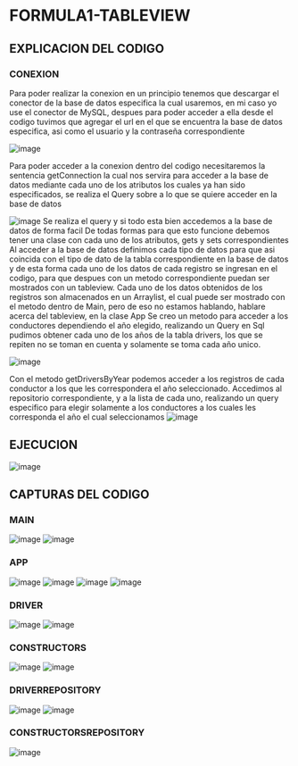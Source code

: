 # FORMULA1-TABLEVIEW

## EXPLICACION DEL CODIGO

### CONEXION
Para poder realizar la conexion en un principio tenemos que descargar el conector de la base de datos especifica la cual usaremos, en mi caso yo use el conector de MySQL, despues para poder acceder a ella desde el codigo tuvimos que agregar el url en el que se encuentra la base de datos especifica, asi como el usuario y la contraseña correspondiente

![image](https://github.com/kenyba15/FORMULA1-TABLEVIEW/assets/168501498/95469a54-5d37-4e0a-bde0-e6a54fb13c0c)

Para poder acceder a la conexion dentro del codigo necesitaremos la sentencia getConnection la cual nos servira para acceder a la base de datos mediante cada uno de los atributos los cuales ya han sido especificados, se realiza el Query sobre a lo que se quiere acceder en la base de datos

![image](https://github.com/kenyba15/FORMULA1-TABLEVIEW/assets/168501498/f595f5d1-08e1-4b7f-a351-5fc1f01f0536)
Se realiza el query y si todo esta bien accedemos a la base de datos de forma facil
De todas formas para que esto funcione debemos tener una clase con cada uno de los atributos, gets y sets correspondientes
Al acceder a la base de datos definimos cada tipo de datos para que asi coincida con el tipo de dato de la tabla correspondiente en la base de datos y de esta forma cada uno de los datos de cada registro se ingresan en el codigo, para que despues con un metodo correspondiente puedan ser mostrados con un tableview.
Cada uno de los datos obtenidos de los registros son almacenados en un Arraylist, el cual puede ser mostrado con el metodo dentro de Main, pero de eso no estamos hablando, hablare acerca del tableview, en la clase App
Se creo un metodo para acceder a los conductores dependiendo el año elegido, realizando un Query en Sql pudimos obtener cada uno de los años de la tabla drivers, los que se repiten no se toman en cuenta y solamente se toma cada año unico.

![image](https://github.com/kenyba15/FORMULA1-TABLEVIEW/assets/168501498/1f41e413-e886-4a01-bf5b-9c177896ffcc)

Con el metodo getDriversByYear podemos acceder a los registros de cada conductor a los que les correspondera el año seleccionado.
Accedimos al repositorio correspondiente, y a la lista de cada uno, realizando un query especifico para elegir solamente a los conductores a los cuales les corresponda el año el cual seleccionamos
![image](https://github.com/kenyba15/FORMULA1-TABLEVIEW/assets/168501498/c86ed754-5c06-4e1c-a868-810cea628288)



## EJECUCION
![image](https://github.com/kenyba15/FORMULA1-TABLEVIEW/assets/168501498/9f65e2f1-8e55-4245-8abd-68c78905b403)


## CAPTURAS DEL CODIGO
### MAIN
![image](https://github.com/kenyba15/FORMULA1-TABLEVIEW/assets/168501498/0814cf46-8293-4649-ac60-f67084b93ec1)
![image](https://github.com/kenyba15/FORMULA1-TABLEVIEW/assets/168501498/e2492d04-8986-4223-b2b8-cea52a228b67)

### APP
![image](https://github.com/kenyba15/FORMULA1-TABLEVIEW/assets/168501498/c4bb6f33-e531-4fe2-aa07-23fe2877d9af)
![image](https://github.com/kenyba15/FORMULA1-TABLEVIEW/assets/168501498/99d0c7ac-1143-4589-8129-6efde8984c53)
![image](https://github.com/kenyba15/FORMULA1-TABLEVIEW/assets/168501498/790f3c44-bec0-48d0-ba33-ef2e05b96d92)
![image](https://github.com/kenyba15/FORMULA1-TABLEVIEW/assets/168501498/3c1a8123-262c-4afa-aa51-6149b3c142e1)

### DRIVER
![image](https://github.com/kenyba15/FORMULA1-TABLEVIEW/assets/168501498/6b8ebd5c-fc8e-4c5b-906f-b76f39dd1169)
![image](https://github.com/kenyba15/FORMULA1-TABLEVIEW/assets/168501498/bcac802d-7e59-4d07-b4fc-5d17c4fc9380)

### CONSTRUCTORS
![image](https://github.com/kenyba15/FORMULA1-TABLEVIEW/assets/168501498/0ccf35b1-dbf2-4193-98ee-28b4ace51b4b)
![image](https://github.com/kenyba15/FORMULA1-TABLEVIEW/assets/168501498/bb4b133b-cf4b-4e8c-812a-a672fd8ff798)

### DRIVERREPOSITORY
![image](https://github.com/kenyba15/FORMULA1-TABLEVIEW/assets/168501498/7effdec7-d72c-45d3-98ac-22f10a430084)
![image](https://github.com/kenyba15/FORMULA1-TABLEVIEW/assets/168501498/96476187-24bf-48bc-89d5-5f067567f3d3)

### CONSTRUCTORSREPOSITORY
![image](https://github.com/kenyba15/FORMULA1-TABLEVIEW/assets/168501498/7cf27c1d-39c8-40af-952f-d30561f72dc2)
